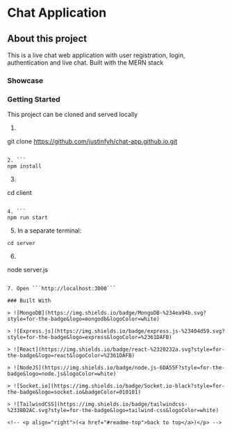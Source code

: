 <!-- <a name="readme-top"></a> -->

# Chat Application

## About this project

This is a live chat web application with user registration, login, authentication and live chat. Built with the MERN stack

### Showcase

### Getting Started

This project can be cloned and served locally

1. ```
git clone https://github.com/justinfyh/chat-app.github.io.git
```

2. ```
npm install
```

3. ```
cd client
```

4. ```
npm run start
```

5. In a separate terminal:
```
cd server
```

 6. ```
node server.js
 ```

 7. Open ```http://localhost:3000```

### Built With

> ![MongoDB](https://img.shields.io/badge/MongoDB-%234ea94b.svg?style=for-the-badge&logo=mongodb&logoColor=white)

> ![Express.js](https://img.shields.io/badge/express.js-%23404d59.svg?style=for-the-badge&logo=express&logoColor=%2361DAFB)

> ![React](https://img.shields.io/badge/react-%2320232a.svg?style=for-the-badge&logo=react&logoColor=%2361DAFB)

> ![NodeJS](https://img.shields.io/badge/node.js-6DA55F?style=for-the-badge&logo=node.js&logoColor=white)

> ![Socket.io](https://img.shields.io/badge/Socket.io-black?style=for-the-badge&logo=socket.io&badgeColor=010101)

> ![TailwindCSS](https://img.shields.io/badge/tailwindcss-%2338B2AC.svg?style=for-the-badge&logo=tailwind-css&logoColor=white)

<!-- <p align="right">(<a href="#readme-top">back to top</a>)</p> -->
